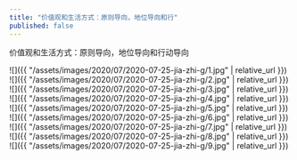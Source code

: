 ```yaml
---
title: "价值观和生活方式：原则导向，地位导向和行"
published: false
---
```

价值观和生活方式：原则导向，地位导向和行动导向



![]({{ "/assets/images/2020/07/2020-07-25-jia-zhi-g/1.jpg" | relative_url }})
![]({{ "/assets/images/2020/07/2020-07-25-jia-zhi-g/2.jpg" | relative_url }})
![]({{ "/assets/images/2020/07/2020-07-25-jia-zhi-g/3.jpg" | relative_url }})
![]({{ "/assets/images/2020/07/2020-07-25-jia-zhi-g/4.jpg" | relative_url }})
![]({{ "/assets/images/2020/07/2020-07-25-jia-zhi-g/5.jpg" | relative_url }})
![]({{ "/assets/images/2020/07/2020-07-25-jia-zhi-g/6.jpg" | relative_url }})
![]({{ "/assets/images/2020/07/2020-07-25-jia-zhi-g/7.jpg" | relative_url }})
![]({{ "/assets/images/2020/07/2020-07-25-jia-zhi-g/8.jpg" | relative_url }})
![]({{ "/assets/images/2020/07/2020-07-25-jia-zhi-g/9.jpg" | relative_url }})
